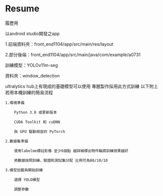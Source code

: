 # Resume
履歷用

以android studio開發之app 

1.前端資料夾：front_end1104/app/src/main/res/layout

2.部分後端：front_end1104/app/src/main/java/com/example/a0731

訓練模型：YOLOv11m-seg

資料夾：window_detection

ultralytics hub上有現成的基礎模型可以使用 專題製作採用此方式訓練 以下附上若用本機訓練的簡易流程

	1.環境準備
	
		Python 3.8 或更新版本
		
		CUDA Toolkit 和 cuDNN
		
		與 GPU 驅動相容的 PyTorch 
	
	2.數據集準備
 
		使用labelme標註影像 至少6個點 越詳細標出物件輪廓訓練效果越好

 		將數據按照訓練、驗證和測試集分配 比例可為80/10/10 
	 
	3.模型加載與開始訓練
 
		選擇 YOLO模型
	
	 	調整參數
